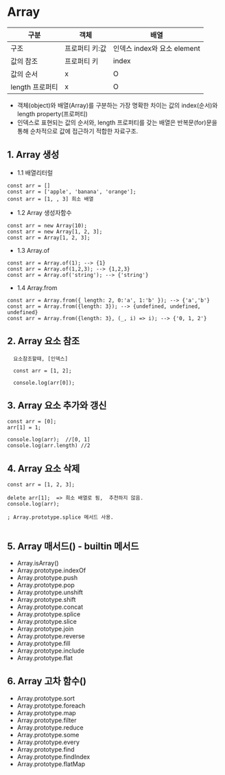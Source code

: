 # Array 
구분|객체|배열|
|------|---|---|
|구조|프로퍼티 키:값|인덱스 index와 요소 element|
|값의 참조|프로퍼티 키| index|
|값의 순서|x|O|
|length 프로퍼티|x|O|

- 객체(object)와 배열(Array)를 구분하는 가장 명확한 차이는 값의 index(순서)와 length property(프로퍼티) 
- 인덱스로 표현되는 값의 순서와, length 프로퍼티를 갖는 배열은 반복문(for)문을 통해 순차적으로 값에 접근하기 적합한 자료구조.


## 1. Array  생성 
- 1.1 배열리터럴 
```
const arr = []
const arr = ['apple', 'banana', 'orange'];
const arr = [1, , 3] 희소 배열 

```
- 1.2 Array 생성자함수 
```
const arr = new Array(10);
const arr = new Array[1, 2, 3];
const arr = Array[1, 2, 3];

```

- 1.3 Array.of
```
const arr = Array.of(1); --> {1}
const arr = Array.of(1,2,3); --> {1,2,3}
const arr = Array.of('string'); --> {'string'}

```

- 1.4 Array.from 
```
const arr = Array.from({ length: 2, 0:'a', 1:'b' }); --> {'a','b'}
const arr = Array.from({length: 3}); --> {undefined, undefined, undefined}
const arr = Array.from({length: 3}, (_, i) => i); --> {'0, 1, 2'}

```

## 2. Array  요소 참조

```
  요소참조할때, [인덱스]

  const arr = [1, 2];

  console.log(arr[0]);

```

## 3. Array  요소 추가와 갱신
```
const arr = [0];
arr[1] = 1;

console.log(arr);  //[0, 1]
console.log(arr.length) //2

```

## 4. Array  요소 삭제 
```
const arr = [1, 2, 3];

delete arr[1];  => 희소 배열로 됨,  추천하지 않음. 
console.log(arr);

; Array.prototype.splice 메서드 사용.


```
## 5. Array 매서드()  - builtin 메서드
- Array.isArray()
- Array.prototype.indexOf
- Array.prototype.push
- Array.prototype.pop
- Array.prototype.unshift
- Array.prototype.shift
- Array.prototype.concat
- Array.prototype.splice
- Array.prototype.slice
- Array.prototype.join
- Array.prototype.reverse
- Array.prototype.fill
- Array.prototype.include
- Array.prototype.flat

## 6. Array 고차 함수()
- Array.prototype.sort
- Array.prototype.foreach
- Array.prototype.map
- Array.prototype.filter
- Array.prototype.reduce
- Array.prototype.some
- Array.prototype.every
- Array.prototype.find
- Array.prototype.findIndex
- Array.prototype.flatMap 





